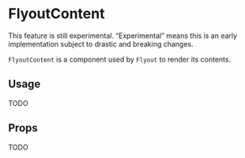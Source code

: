 # FlyoutContent

<div class="callout callout-alert">
This feature is still experimental. “Experimental” means this is an early implementation subject to drastic and breaking changes.
</div>

`FlyoutContent` is a component used by `Flyout` to render its contents.

## Usage

TODO

## Props

TODO
